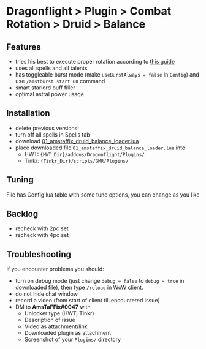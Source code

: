 # Dragonflight > Plugin > Combat Rotation > Druid > Balance

## Features
- tries his best to execute proper rotation according to [this guide](https://www.wowhead.com/guide/classes/druid/balance/rotation-cooldowns-pve-dps)
- uses all spells and all talents
- has toggleable burst mode (make `useBurstAlways = false` in `Config`) and use `/amstburst start 60` command
- smart starlord buff filler
- optimal astral power usage

## Installation
- delete previous versions!
- turn off all spells in Spells tab
- download [01_amstaffix_druid_balance_loader.lua](https://raw.githubusercontent.com/Dream-Weaver-GMR-Profiles-Plugins/public/master/plugins/retail/combat_rotation/druid/balance/v1/01_amstaffix_druid_balance_loader.lua)
- place downloaded file `01_amstaffix_druid_balance_loader.lua` into
    - HWT: `{HWT_Dir}/addons/Dragonflight/Plugins/`
    - Tinkr: `{Tinkr_Dir}/scripts/GMR/Plugins/`

## Tuning
File has Config lua table with some tune options, you can change as you like

## Backlog
- recheck with 2pc set
- recheck with 4pc set

## Troubleshooting
If you encounter problems you should:
- turn on debug mode (just change `debug = false` to `debug = true` in downloaded file), then type `/reload` in WoW client.
- do not hide chat window
- record a video (from start of client till encountered issue)
- DM to **AmsTaFFix#0047** with
    - Unlocker type (HWT, Tinkr)
    - Description of issue
    - Video as attachment/link
    - Downloaded plugin as attachment
    - Screenshot of your `Plugins/` directory

